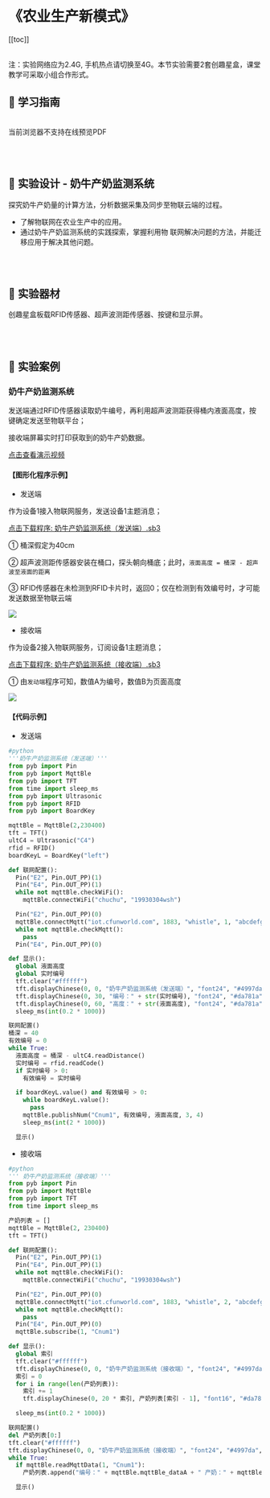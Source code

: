 # 《农业生产新模式》

[[toc]]
<br><br>

<p class="attention">注：实验网络应为2.4G, 手机热点请切换至4G。本节实验需要2套创趣星盒，课堂教学可采取小组合作形式。</p>

## 📒 学习指南

<br>
<object data="/tutorial/starbox_yj/pdf/初中第24课农业生产新模式.pdf" type="application/pdf" width=1200 height=800 name="农业生产新模式">
当前浏览器不支持在线预览PDF
</object>

<br><br>

## 📐 实验设计 - 奶牛产奶监测系统

探究奶牛产奶量的计算方法，分析数据采集及同步至物联云端的过程。

- 了解物联网在农业生产中的应用。
- 通过奶牛产奶监测系统的实践探索，掌握利用物
联网解决问题的方法，并能迁移应用于解决其他问题。

<br><br>

## 🧰 实验器材

创趣星盒板载RFID传感器、超声波测距传感器、按键和显示屏。

<br><br>

## 🌰 实验案例

### 奶牛产奶监测系统

发送端通过RFID传感器读取奶牛编号，再利用超声波测距获得桶内液面高度，按键确定发送至物联平台；

接收端屏幕实时打印获取到的奶牛产奶数据。

<a href="https://www.cfunworld.com" target="_blank">点击查看演示视频</a>

#### 【图形化程序示例】

- 发送端

作为设备1接入物联网服务，发送设备1主题消息；

<a href="/tutorial/starbox_yj/sb3/15/奶牛产奶监测系统（发送端）.sb3">点击下载程序: 奶牛产奶监测系统（发送端）.sb3</a>

① 桶深假定为40cm

② 超声波测距传感器安装在桶口，探头朝向桶底；此时，`液面高度 = 桶深 - 超声波至液面的距离`

③ RFID传感器在未检测到RFID卡片时，返回0；仅在检测到有效编号时，才可能发送数据至物联云端

<img src="/images/15/奶牛产奶监测系统（发送端）.png">

- 接收端

作为设备2接入物联网服务，订阅设备1主题消息；

<a href="/tutorial/starbox_yj/sb3/15/奶牛产奶监测系统（接收端）.sb3">点击下载程序: 奶牛产奶监测系统（接收端）.sb3</a>

① 由`发动端`程序可知，数值A为编号，数值B为页面高度

<img src="/images/15/奶牛产奶监测系统（接收端）.png">


#### 【代码示例】

- 发送端

```python
#python 
'''奶牛产奶监测系统（发送端）'''      
from pyb import Pin
from pyb import MqttBle
from pyb import TFT
from time import sleep_ms
from pyb import Ultrasonic
from pyb import RFID
from pyb import BoardKey

mqttBle = MqttBle(2,230400)
tft = TFT()
ultC4 = Ultrasonic("C4")
rfid = RFID()
boardKeyL = BoardKey("left")

def 联网配置():
  Pin("E2", Pin.OUT_PP)(1)
  Pin("E4", Pin.OUT_PP)(1)
  while not mqttBle.checkWiFi():
    mqttBle.connectWiFi("chuchu", "19930304wsh")

  Pin("E2", Pin.OUT_PP)(0)
  mqttBle.connectMqtt("iot.cfunworld.com", 1883, "whistle", 1, "abcdefg")
  while not mqttBle.checkMqtt():
    pass
  Pin("E4", Pin.OUT_PP)(0)

def 显示():
  global 液面高度
  global 实时编号
  tft.clear("#ffffff")
  tft.displayChinese(0, 0, "奶牛产奶监测系统（发送端）", "font24", "#4997da", "#42ba89", 0)
  tft.displayChinese(0, 30, "编号：" + str(实时编号), "font24", "#da781a", "#42ba89", 0)
  tft.displayChinese(0, 60, "高度：" + str(液面高度), "font24", "#da781a", "#42ba89", 0)
  sleep_ms(int(0.2 * 1000))

联网配置()
桶深 = 40
有效编号 = 0
while True:
  液面高度 = 桶深 - ultC4.readDistance()
  实时编号 = rfid.readCode()
  if 实时编号 > 0:
    有效编号 = 实时编号

  if boardKeyL.value() and 有效编号 > 0:
    while boardKeyL.value():
      pass
    mqttBle.publishNum("Cnum1", 有效编号, 液面高度, 3, 4)
    sleep_ms(int(2 * 1000))

  显示()
```

- 接收端

```python
#python
''' 奶牛产奶监测系统（接收端）'''
from pyb import Pin
from pyb import MqttBle
from pyb import TFT
from time import sleep_ms

产奶列表 = []
mqttBle = MqttBle(2, 230400)
tft = TFT()

def 联网配置():
  Pin("E2", Pin.OUT_PP)(1)
  Pin("E4", Pin.OUT_PP)(1)
  while not mqttBle.checkWiFi():
    mqttBle.connectWiFi("chuchu", "19930304wsh")

  Pin("E2", Pin.OUT_PP)(0)
  mqttBle.connectMqtt("iot.cfunworld.com", 1883, "whistle", 2, "abcdefg")
  while not mqttBle.checkMqtt():
    pass
  Pin("E4", Pin.OUT_PP)(0)
  mqttBle.subscribe(1, "Cnum1")

def 显示():
  global 索引
  tft.clear("#ffffff")
  tft.displayChinese(0, 0, "奶牛产奶监测系统（接收端）", "font24", "#4997da", "#42ba89", 0)
  索引 = 0
  for i in range(len(产奶列表)):
    索引 += 1
    tft.displayChinese(0, 20 * 索引, 产奶列表[索引 - 1], "font16", "#da781a", "#42ba89", 0)

  sleep_ms(int(0.2 * 1000))

联网配置()
del 产奶列表[0:]
tft.clear("#ffffff")
tft.displayChinese(0, 0, "奶牛产奶监测系统（接收端）", "font24", "#4997da", "#42ba89", 0)
while True:
  if mqttBle.readMqttData(1, "Cnum1"):
    产奶列表.append("编号：" + mqttBle.mqttBle_dataA + " 产奶：" + mqttBle.mqttBle_dataB)

  显示()
```